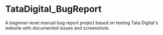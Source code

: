 # TataDigital_BugReport
A beginner-level manual bug report project based on testing Tata Digital's website with documented issues and screenshots.
